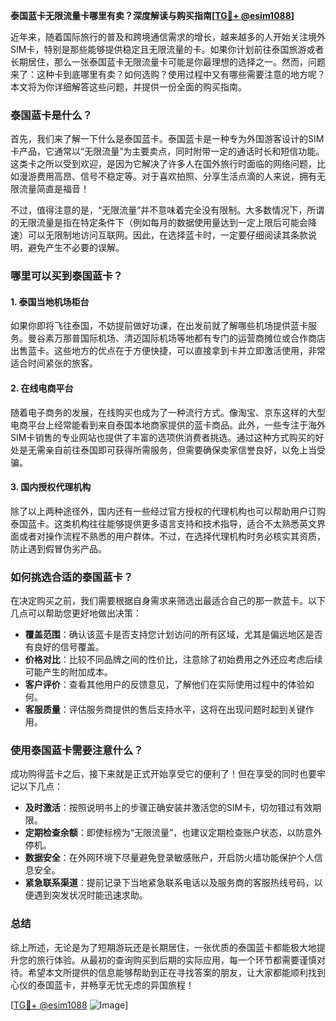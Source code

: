 **泰国蓝卡无限流量卡哪里有卖？深度解读与购买指南[[TG💪+ @esim1088](https://t.me/s/esim1088)]**

近年来，随着国际旅行的普及和跨境通信需求的增长，越来越多的人开始关注境外SIM卡，特别是那些能够提供稳定且无限流量的卡。如果你计划前往泰国旅游或者长期居住，那么一张泰国蓝卡无限流量卡可能是你最理想的选择之一。然而，问题来了：这种卡到底哪里有卖？如何选购？使用过程中又有哪些需要注意的地方呢？本文将为你详细解答这些问题，并提供一份全面的购买指南。

### 泰国蓝卡是什么？

首先，我们来了解一下什么是泰国蓝卡。泰国蓝卡是一种专为外国游客设计的SIM卡产品，它通常以“无限流量”为主要卖点，同时附带一定的通话时长和短信功能。这类卡之所以受到欢迎，是因为它解决了许多人在国外旅行时面临的网络问题，比如漫游费用高昂、信号不稳定等。对于喜欢拍照、分享生活点滴的人来说，拥有无限流量简直是福音！

不过，值得注意的是，“无限流量”并不意味着完全没有限制。大多数情况下，所谓的无限流量是指在特定条件下（例如每月的数据使用量达到一定上限后可能会降速）可以无限制地访问互联网。因此，在选择蓝卡时，一定要仔细阅读其条款说明，避免产生不必要的误解。

### 哪里可以买到泰国蓝卡？

#### 1. 泰国当地机场柜台
如果你即将飞往泰国，不妨提前做好功课，在出发前就了解哪些机场提供蓝卡服务。曼谷素万那普国际机场、清迈国际机场等地都有专门的运营商摊位或合作商店出售蓝卡。这些地方的优点在于方便快捷，可以直接拿到卡并立即激活使用，非常适合时间紧张的旅客。

#### 2. 在线电商平台
随着电子商务的发展，在线购买也成为了一种流行方式。像淘宝、京东这样的大型电商平台上经常能看到来自泰国本地商家提供的蓝卡商品。此外，一些专注于海外SIM卡销售的专业网站也提供了丰富的选项供消费者挑选。通过这种方式购买的好处是无需亲自前往泰国即可获得所需服务，但需要确保卖家信誉良好，以免上当受骗。

#### 3. 国内授权代理机构
除了以上两种途径外，国内还有一些经过官方授权的代理机构也可以帮助用户订购泰国蓝卡。这类机构往往能够提供更多语言支持和技术指导，适合不太熟悉英文界面或者对操作流程不熟悉的用户群体。不过，在选择代理机构时务必核实其资质，防止遇到假冒伪劣产品。

### 如何挑选合适的泰国蓝卡？

在决定购买之前，我们需要根据自身需求来筛选出最适合自己的那一款蓝卡。以下几点可以帮助您更好地做出决策：

- **覆盖范围**：确认该蓝卡是否支持您计划访问的所有区域，尤其是偏远地区是否有良好的信号覆盖。
- **价格对比**：比较不同品牌之间的性价比，注意除了初始费用之外还应考虑后续可能产生的附加成本。
- **客户评价**：查看其他用户的反馈意见，了解他们在实际使用过程中的体验如何。
- **客服质量**：评估服务商提供的售后支持水平，这将在出现问题时起到关键作用。

### 使用泰国蓝卡需要注意什么？

成功购得蓝卡之后，接下来就是正式开始享受它的便利了！但在享受的同时也要牢记以下几点：

- **及时激活**：按照说明书上的步骤正确安装并激活您的SIM卡，切勿错过有效期限。
- **定期检查余额**：即使标榜为“无限流量”，也建议定期检查账户状态，以防意外停机。
- **数据安全**：在外网环境下尽量避免登录敏感账户，开启防火墙功能保护个人信息安全。
- **紧急联系渠道**：提前记录下当地紧急联系电话以及服务商的客服热线号码，以便遇到突发状况时能迅速求助。

### 总结

综上所述，无论是为了短期游玩还是长期居住，一张优质的泰国蓝卡都能极大地提升您的旅行体验。从最初的查询购买到后期的实际应用，每一个环节都需要谨慎对待。希望本文所提供的信息能够帮助到正在寻找答案的朋友，让大家都能顺利找到心仪的泰国蓝卡，并畅享无忧无虑的异国旅程！

[[TG💪+ @esim1088](https://t.me/s/esim1088) ![Image](https://i.postimg.cc/4NQfJmqS/Snipaste-2025-05-13-00-14-12.png)]